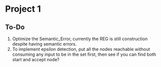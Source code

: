 # Project 1

## To-Do

1) Optimize the Semantic_Error, currently the REG is still construction despite having semantic errors.
2) To implement epsilon detection, put all the nodes reachable without consuming any input to be in the set first, then see if you can find both start and accept node?
